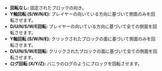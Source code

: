 * **回転なし:** 固定されたブロックの向き。
* **Y軸回転 (S/W/N/E):** プレイヤーの向いている方向に基づいて側面のみを回転させます。
* **D/U/N/S/W/E回転:** プレイヤーの向いている方向に基づいて全ての側面を回転させます。
* **Y軸回転 (S/W/N/E):** クリックされたブロックの面に基づいて側面のみを回転させます。
* **D/U/N/S/W/E回転:** クリックされたブロックの面に基づいて全ての側面を回転させます。
* **ログ回転 (X/Y/Z):** バニラのログのようにブロックを回転させます。